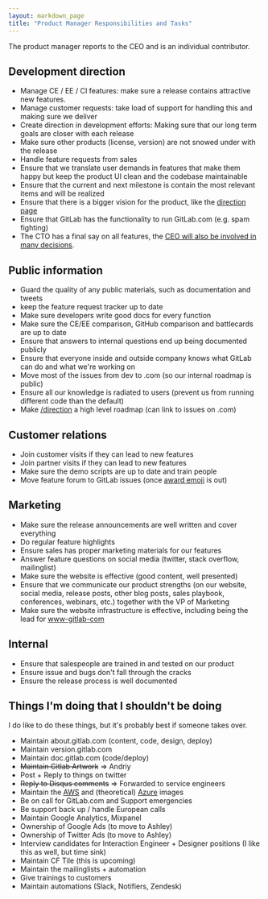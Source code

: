 ```yaml
---
layout: markdown_page
title: "Product Manager Responsibilities and Tasks"
---
```


The product manager reports to the CEO and is an individual contributor.

## Development direction

- Manage CE / EE / CI features: make sure a release contains attractive new features.
- Manage customer requests: take load of support for handling this and making sure we deliver
- Create direction in development efforts: Making sure that our long term goals are closer with each release
- Make sure other products (license, version) are not snowed under with the release
- Handle feature requests from sales
- Ensure that we translate user demands in features that make them happy but keep the product UI clean and the codebase maintainable
- Ensure that the current and next milestone is contain the most relevant items and will be realized
- Ensure that there is a bigger vision for the product, like the [direction page](https://about.gitlab.com/direction/)
-  Ensure that GitLab has the functionality to run GitLab.com (e.g. spam fighting)
- The CTO has a final say on all features, the [CEO will also be involved in many decisions](http://www.bhorowitz.com/why_founders_fail_the_product_ceo_paradox).

## Public information

- Guard the quality of any public materials, such as documentation and tweets
- keep the feature request tracker up to date
- Make sure developers write good docs for every function
- Make sure the CE/EE comparison, GitHub comparison and battlecards
are up to date
- Ensure that answers to internal questions end up being documented publicly
- Ensure that everyone inside and outside company knows what GitLab can do and what we're working on
- Move most of the issues from dev to .com (so our internal roadmap is public)
- Ensure all our knowledge is radiated to users (prevent us from running different code than the default)
- Make [/direction](/direction) a high level roadmap (can link to issues on .com)

## Customer relations

- Join customer visits if they can lead to new features
- Join partner visits if they can lead to new features
- Make sure the demo scripts are up to date and train people
- Move feature forum to GitLab issues (once [award emoji](https://dev.gitlab.org/gitlab/gitlabhq/issues/2388) is out)

## Marketing

- Make sure the release announcements are well written and cover everything
- Do regular feature highlights
- Ensure sales has proper marketing materials for our features
- Answer feature questions on social media (twitter, stack overflow, mailinglist)
- Make sure the website is effective (good content, well presented)
- Ensure that we communicate our product strengths (on our website, social media, release posts, other blog posts, sales playbook,
conferences, webinars, etc.) together with the VP of Marketing
- Make sure the website infrastructure is effective, including being the lead for [www-gitlab-com](https://gitlab.com/gitlab-com/www-gitlab-com/)

## Internal

- Ensure that salespeople are trained in and tested on our product
- Ensure issue and bugs don't fall through the cracks
- Ensure the release process is well documented

## Things I'm doing that I shouldn't be doing

I do like to do these things, but it's probably best if someone takes over.

- Maintain about.gitlab.com (content, code, design, deploy)
- Maintain version.gitlab.com
- Maintain doc.gitlab.com (code/deploy)
- ~~Maintain Gitlab Artwork~~ => Andriy
- Post + Reply to things on twitter
- ~~Reply to Disqus comments~~ => Forwarded to service engineers
- Maintain the [AWS](https://dev.gitlab.org/gitlab/AMI) and (theoretical) [Azure](https://dev.gitlab.org/gitlab/organization/issues/204) images
- Be on call for GitLab.com and Support emergencies
- Be support back up / handle European calls
- Maintain Google Analytics, Mixpanel
- Ownership of Google Ads (to move to Ashley)
- Ownership of Twitter Ads (to move to Ashley)
- Interview candidates for Interaction Engineer + Designer positions (I like this as well, but time sink)
- Maintain CF Tile (this is upcoming)
- Maintain the mailinglists + automation
- Give trainings to customers
- Maintain automations (Slack, Notifiers, Zendesk)

